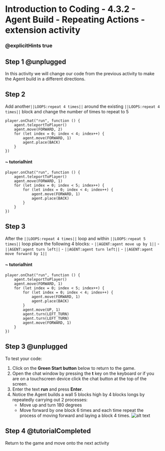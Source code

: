 # Introduction to Coding - 4.3.2 - Agent Build - Repeating Actions - extension activity

### @explicitHints true

## Step 1 @unplugged
In this activity we will change our code from the previous activity to make the Agent build in a different directions.

## Step 2
Add another``||LOOPS:repeat 4 times||`` around the existing ``||LOOPS:repeat 4 times||`` block and change the number of times to repeat to 5


```template
player.onChat("run", function () {
    agent.teleportToPlayer()
    agent.move(FORWARD, 2)
    for (let index = 0; index < 4; index++) {
        agent.move(FORWARD, 1)
        agent.place(BACK)
    }
})
```
#### ~ tutorialhint
```blocks
player.onChat("run", function () {
    agent.teleportToPlayer()
    agent.move(FORWARD, 1)
    for (let index = 0; index < 5; index++) {
        for (let index = 0; index < 4; index++) {
            agent.move(FORWARD, 1)
            agent.place(BACK)
        }
    }
})
```

## Step 3
After the ``||LOOPS:repeat 4 times||`` loop and within ``||LOOPS:repeat 5 times||`` loop place the following 4 blocks:
	- ``||AGENT:agent move up by 1||``
	- ``||AGENT:agent turn left||``
	- ``||AGENT:agent turn left||``
	- ``||AGENT:agent move forward by 1||``

#### ~ tutorialhint
```blocks
player.onChat("run", function () {
    agent.teleportToPlayer()
    agent.move(FORWARD, 1)
    for (let index = 0; index < 5; index++) {
        for (let index = 0; index < 4; index++) {
            agent.move(FORWARD, 1)
            agent.place(BACK)
        }
        agent.move(UP, 1)
        agent.turn(LEFT_TURN)
        agent.turn(LEFT_TURN)
        agent.move(FORWARD, 1)
    }
})
```

## Step 3 @unplugged
To test your code:
1. Click on the **Green Start button** below to return to the game.
2. Open the chat window by pressing the **t** key on the keyboard or if you are on a touchscreen device click the chat button at the top of the screen.
3. Enter the text **run** and press **Enter**.
4. Notice the Agent builds a wall 5 blocks high by 4 blocks longs by repeatedly carrying out 2 processes:
	- Move up and turn 180 degrees
	- Move forward by one block 6 times and each time repeat the process of moving forward and laying a block 4 times.
![alt text](https://introduction.codingcredentials.com/Lesson4/4.3.2/images/2.jpg?raw=true "Run")

## Step 4 @tutorialCompleted
Return to the game and move onto the next activity
